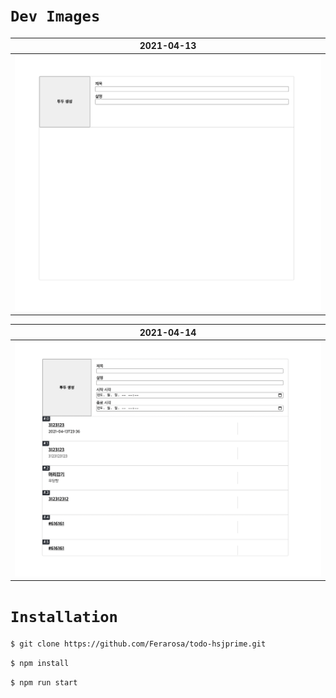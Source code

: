 # `Dev Images`

| 2021-04-13 |
|:-------------:|
| ![2021-04-13](https://github.com/Ferarosa/todo-hsjprime/blob/master/devImages/2021-04-13.png?raw=true) |

| 2021-04-14 |
|:-------------:|
| ![2021-04-14](https://github.com/Ferarosa/todo-hsjprime/blob/master/devImages/2021-04-14.png?raw=true) |

# `Installation`

```bash
$ git clone https://github.com/Ferarosa/todo-hsjprime.git
```
```bash
$ npm install
```
```bash
$ npm run start
```
